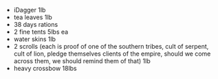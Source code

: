 ---
---

* iDagger 1lb
* tea leaves 1lb
* 38 days rations
* 2 fine tents 5lbs ea
* water skins 1lb
* 2 scrolls (each is proof of one of the southern tribes, cult of serpent, cult of lion, pledge themselves clients of the empire, should we come across them, we should remind them of that) 1lb
* heavy crossbow 18lbs
